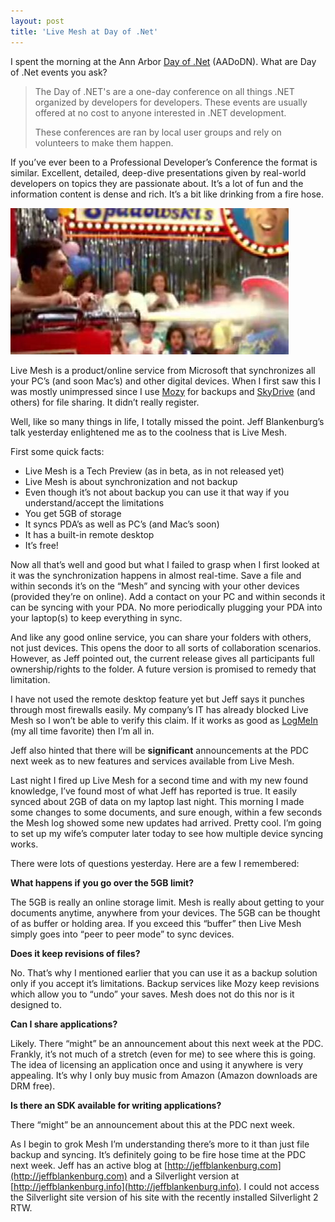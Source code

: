 ```yaml
---
layout: post
title: 'Live Mesh at Day of .Net'
---
```

I spent the morning at the Ann Arbor [Day of .Net](http://www.dayofdotnet.org/) (AADoDN). What are Day of .Net events you ask?

> The Day of .NET's are a one-day conference on all things .NET organized by developers for developers. These events are usually offered at no cost to anyone interested in .NET development. 
> 
> These conferences are ran by local user groups and rely on volunteers to make them happen. 

If you’ve ever been to a Professional Developer’s Conference the format is similar. Excellent, detailed, deep-dive presentations given by real-world developers on topics they are passionate about. It’s a lot of fun and the information content is dense and rich. It’s a bit like drinking from a fire hose.

![](/cdn/images/blog/LiveMeshatAADoDN_855C/image.png)

Live Mesh is a product/online service from Microsoft that synchronizes all your PC’s (and soon Mac’s) and other digital devices. When I first saw this I was mostly unimpressed since I use [Mozy](http://mozy.com/) for backups and [SkyDrive](http://skydrive.live.com/) (and others) for file sharing. It didn’t really register.

Well, like so many things in life, I totally missed the point. Jeff Blankenburg’s talk yesterday enlightened me as to the coolness that is Live Mesh.

First some quick facts:

  * Live Mesh is a Tech Preview (as in beta, as in not released yet) 
  * Live Mesh is about synchronization and not backup 
  * Even though it’s not about backup you can use it that way if you understand/accept the limitations 
  * You get 5GB of storage 
  * It syncs PDA’s as well as PC’s (and Mac’s soon) 
  * It has a built-in remote desktop 
  * It’s free! 

Now all that’s well and good but what I failed to grasp when I first looked at it was the synchronization happens in almost real-time. Save a file and within seconds it’s on the “Mesh” and syncing with your other devices (provided they’re on online). Add a contact on your PC and within seconds it can be syncing with your PDA. No more periodically plugging your PDA into your laptop(s) to keep everything in sync.

And like any good online service, you can share your folders with others, not just devices. This opens the door to all sorts of collaboration scenarios. However, as Jeff pointed out, the current release gives all participants full ownership/rights to the folder. A future version is promised to remedy that limitation.

I have not used the remote desktop feature yet but Jeff says it punches through most firewalls easily. My company’s IT has already blocked Live Mesh so I won’t be able to verify this claim. If it works as good as [LogMeIn](https://secure.logmein.com/home.asp?lang=en) (my all time favorite) then I’m all in.

Jeff also hinted that there will be **significant** announcements at the PDC next week as to new features and services available from Live Mesh.

Last night I fired up Live Mesh for a second time and with my new found knowledge, I’ve found most of what Jeff has reported is true. It easily synced about 2GB of data on my laptop last night. This morning I made some changes to some documents, and sure enough, within a few seconds the Mesh log showed some new updates had arrived. Pretty cool. I’m going to set up my wife’s computer later today to see how multiple device syncing works.

There were lots of questions yesterday. Here are a few I remembered:

**What happens if you go over the 5GB limit?**

The 5GB is really an online storage limit. Mesh is really about getting to your documents anytime, anywhere from your devices. The 5GB can be thought of as buffer or holding area. If you exceed this “buffer” then Live Mesh simply goes into “peer to peer mode” to sync devices.

**Does it keep revisions of files?**

No. That’s why I mentioned earlier that you can use it as a backup solution only if you accept it’s limitations. Backup services like Mozy keep revisions which allow you to “undo” your saves. Mesh does not do this nor is it designed to.

**Can I share applications?**

Likely. There “might” be an announcement about this next week at the PDC. Frankly, it’s not much of a stretch (even for me) to see where this is going. The idea of licensing an application once and using it anywhere is very appealing. It’s why I only buy music from Amazon (Amazon downloads are DRM free).

**Is there an SDK available for writing applications?**

There “might” be an announcement about this at the PDC next week.

As I begin to grok Mesh I’m understanding there’s more to it than just file backup and syncing. It’s definitely going to be fire hose time at the PDC next week. Jeff has an active blog at [http://jeffblankenburg.com](http://jeffblankenburg.com) and a Silverlight version at [http://jeffblankenburg.info](http://jeffblankenburg.info). I could not access the Silverlight site version of his site with the recently installed Silverlight 2 RTW.
